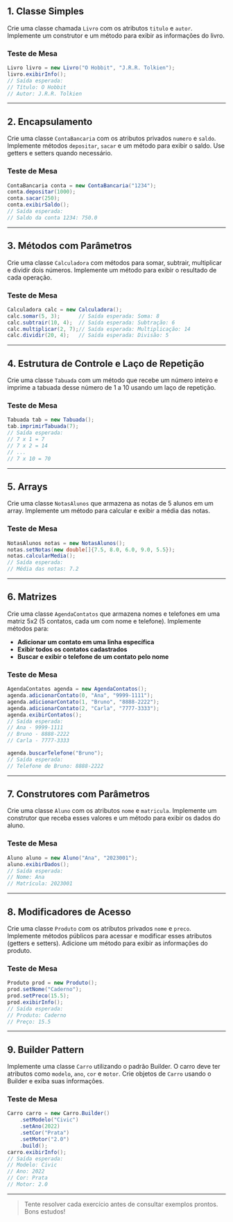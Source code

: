 ## 1. Classe Simples
Crie uma classe chamada `Livro` com os atributos `titulo` e `autor`. Implemente um construtor e um método para exibir as informações do livro.

### Teste de Mesa
```java
Livro livro = new Livro("O Hobbit", "J.R.R. Tolkien");
livro.exibirInfo();
// Saída esperada:
// Título: O Hobbit
// Autor: J.R.R. Tolkien
```

---

## 2. Encapsulamento
Crie uma classe `ContaBancaria` com os atributos privados `numero` e `saldo`. Implemente métodos `depositar`, `sacar` e um método para exibir o saldo. Use getters e setters quando necessário.

### Teste de Mesa
```java
ContaBancaria conta = new ContaBancaria("1234");
conta.depositar(1000);
conta.sacar(250);
conta.exibirSaldo();
// Saída esperada:
// Saldo da conta 1234: 750.0
```

---

## 3. Métodos com Parâmetros
Crie uma classe `Calculadora` com métodos para somar, subtrair, multiplicar e dividir dois números. Implemente um método para exibir o resultado de cada operação.

### Teste de Mesa
```java
Calculadora calc = new Calculadora();
calc.somar(5, 3);      // Saída esperada: Soma: 8
calc.subtrair(10, 4);  // Saída esperada: Subtração: 6
calc.multiplicar(2, 7);// Saída esperada: Multiplicação: 14
calc.dividir(20, 4);   // Saída esperada: Divisão: 5
```

---

## 4. Estrutura de Controle e Laço de Repetição
Crie uma classe `Tabuada` com um método que recebe um número inteiro e imprime a tabuada desse número de 1 a 10 usando um laço de repetição.

### Teste de Mesa
```java
Tabuada tab = new Tabuada();
tab.imprimirTabuada(7);
// Saída esperada:
// 7 x 1 = 7
// 7 x 2 = 14
// ...
// 7 x 10 = 70
```

---

## 5. Arrays
Crie uma classe `NotasAlunos` que armazena as notas de 5 alunos em um array. Implemente um método para calcular e exibir a média das notas.

### Teste de Mesa
```java
NotasAlunos notas = new NotasAlunos();
notas.setNotas(new double[]{7.5, 8.0, 6.0, 9.0, 5.5});
notas.calcularMedia();
// Saída esperada:
// Média das notas: 7.2
```

---

## 6. Matrizes
Crie uma classe `AgendaContatos` que armazena nomes e telefones em uma matriz 5x2 (5 contatos, cada um com nome e telefone). Implemente métodos para:

- **Adicionar um contato em uma linha específica**
- **Exibir todos os contatos cadastrados**
- **Buscar e exibir o telefone de um contato pelo nome**

### Teste de Mesa
```java
AgendaContatos agenda = new AgendaContatos();
agenda.adicionarContato(0, "Ana", "9999-1111");
agenda.adicionarContato(1, "Bruno", "8888-2222");
agenda.adicionarContato(2, "Carla", "7777-3333");
agenda.exibirContatos();
// Saída esperada:
// Ana - 9999-1111
// Bruno - 8888-2222
// Carla - 7777-3333

agenda.buscarTelefone("Bruno");
// Saída esperada:
// Telefone de Bruno: 8888-2222
```

---

## 7. Construtores com Parâmetros
Crie uma classe `Aluno` com os atributos `nome` e `matricula`. Implemente um construtor que receba esses valores e um método para exibir os dados do aluno.

### Teste de Mesa
```java
Aluno aluno = new Aluno("Ana", "2023001");
aluno.exibirDados();
// Saída esperada:
// Nome: Ana
// Matrícula: 2023001
```

---

## 8. Modificadores de Acesso
Crie uma classe `Produto` com os atributos privados `nome` e `preco`. Implemente métodos públicos para acessar e modificar esses atributos (getters e setters). Adicione um método para exibir as informações do produto.

### Teste de Mesa
```java
Produto prod = new Produto();
prod.setNome("Caderno");
prod.setPreco(15.5);
prod.exibirInfo();
// Saída esperada:
// Produto: Caderno
// Preço: 15.5
```

---

## 9. Builder Pattern
Implemente uma classe `Carro` utilizando o padrão Builder. O carro deve ter atributos como `modelo`, `ano`, `cor` e `motor`. Crie objetos de `Carro` usando o Builder e exiba suas informações.

### Teste de Mesa
```java
Carro carro = new Carro.Builder()
    .setModelo("Civic")
    .setAno(2022)
    .setCor("Prata")
    .setMotor("2.0")
    .build();
carro.exibirInfo();
// Saída esperada:
// Modelo: Civic
// Ano: 2022
// Cor: Prata
// Motor: 2.0
```

---

> Tente resolver cada exercício antes de consultar exemplos prontos. Bons estudos!
